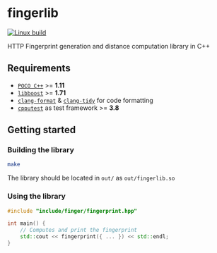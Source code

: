 # fingerlib

[![Linux build](https://github.com/Xisabla/fingerlib/actions/workflows/build-and-test.yaml/badge.svg)](https://github.com/Xisabla/fingerlib/actions/workflows/build-and-test.yaml)

HTTP Fingerprint generation and distance computation library in C++

## Requirements

- [`POCO C++`](https://pocoproject.org/) >= **1.11**
- [`libboost`](https://www.boost.org/) >= **1.71**
- [`clang-format`](https://clang.llvm.org/docs/ClangFormat.html) & [`clang-tidy`](https://clang.llvm.org/extra/clang-tidy/) for code formatting
- [`cpputest`](https://cpputest.github.io/) as test framework >= **3.8**

## Getting started

### Building the library

```bash
make
```

The library should be located in `out/` as `out/fingerlib.so`

### Using the library

```cpp
#include "include/finger/fingerprint.hpp"

int main() {
    // Computes and print the fingerprint
    std::cout << fingerprint({ ... }) << std::endl;
}
```
